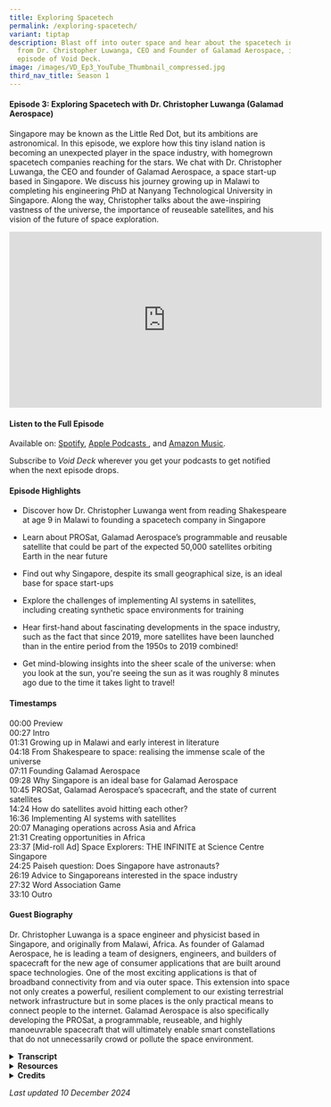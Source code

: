 ```yaml
---
title: Exploring Spacetech
permalink: /exploring-spacetech/
variant: tiptap
description: Blast off into outer space and hear about the spacetech industry
  from Dr. Christopher Luwanga, CEO and Founder of Galamad Aerospace, in this
  episode of Void Deck.
image: /images/VD_Ep3_YouTube_Thumbnail_compressed.jpg
third_nav_title: Season 1
---
```

<h4><strong>Episode 3: Exploring Spacetech with Dr. Christopher Luwanga (Galamad Aerospace)</strong></h4>
<p>Singapore may be known as the Little Red Dot, but its ambitions are astronomical.
In this episode, we explore how this tiny island nation is becoming an
unexpected player in the space industry, with homegrown spacetech companies
reaching for the stars. We chat with Dr. Christopher Luwanga, the CEO and
founder of Galamad Aerospace, a space start-up based in Singapore. We discuss
his journey growing up in Malawi to completing his engineering PhD at Nanyang
Technological University in Singapore. Along the way, Christopher talks
about the awe-inspiring vastness of the universe, the importance of reuseable
satellites, and his vision of the future of space exploration.&nbsp;</p>
<div class="iframe-wrapper">
<iframe height="315" width="560" allowfullscreen="true" frameborder="0" src="https://www.youtube.com/embed/pwP-jqLw87Y?si=2x5flQECmWMsbX2e"></iframe>
</div>
<h4><strong>Listen to the Full Episode</strong></h4>
<p>Available on: <a href="https://bit.ly/voiddeckspotify" rel="noopener nofollow" target="_blank"><u>Spotify</u></a>,
<a href="https://bit.ly/voiddeckapplepodcasts" rel="noopener nofollow" target="_blank"><u>Apple Podcasts </u>
</a>, and <a href="https://bit.ly/voiddeckamazonmusic" rel="noopener nofollow" target="_blank"><u>Amazon Music</u></a>.</p>
<p>Subscribe to <em>Void Deck</em> wherever you get your podcasts to get notified
when the next episode drops.</p>
<h4><strong>Episode Highlights</strong></h4>
<ul data-tight="true" class="tight">
<li>
<p>Discover how Dr. Christopher Luwanga went from reading Shakespeare at
age 9 in Malawi to founding a spacetech company in Singapore</p>
</li>
<li>
<p>Learn about PROSat, Galamad Aerospace’s programmable and reusable satellite
that could be part of the expected 50,000 satellites orbiting Earth in
the near future</p>
</li>
<li>
<p>Find out why Singapore, despite its small geographical size, is an ideal
base for space start-ups</p>
</li>
<li>
<p>Explore the challenges of implementing AI systems in satellites, including
creating synthetic space environments for training</p>
</li>
<li>
<p>Hear first-hand about fascinating developments in the space industry,
such as the fact that since 2019, more satellites have been launched than
in the entire period from the 1950s to 2019 combined!</p>
</li>
<li>
<p>Get mind-blowing insights into the sheer scale of the universe: when you
look at the sun, you're seeing the sun as it was roughly 8 minutes ago
due to the time it takes light to travel!</p>
</li>
</ul>
<h4><strong>Timestamps</strong></h4>
<p>00:00 Preview
<br>00:27 Intro
<br>01:31 Growing up in Malawi and early interest in literature&nbsp;
<br>04:18 From Shakespeare to space: realising the immense scale of the universe
<br>07:11 Founding Galamad Aerospace
<br>09:28 Why Singapore is an ideal base for Galamad Aerospace
<br>10:45 PROSat, Galamad Aerospace’s spacecraft, and the state of current
satellites
<br>14:24 How do satellites avoid hitting each other?
<br>16:36 Implementing AI systems with satellites
<br>20:07 Managing operations across Asia and Africa
<br>21:31 Creating opportunities in Africa
<br>23:37 [Mid-roll Ad] Space Explorers: THE INFINITE at Science Centre Singapore
<br>24:25 Paiseh question: Does Singapore have astronauts?
<br>26:19 Advice to Singaporeans interested in the space industry&nbsp;
<br>27:32 Word Association Game
<br>33:10 Outro</p>
<h4><strong>Guest Biography</strong></h4>
<p>Dr. Christopher Luwanga is a space engineer and physicist based in Singapore,
and originally from Malawi, Africa. As founder of Galamad Aerospace, he
is leading a team of designers, engineers, and builders of spacecraft for
the new age of consumer applications that are built around space technologies.
One of the most exciting applications is that of broadband connectivity
from and via outer space. This extension into space not only creates a
powerful, resilient complement to our existing terrestrial network infrastructure
but in some places is the only practical means to connect people to the
internet. Galamad Aerospace is also specifically developing the PROSat,
a programmable, reuseable, and highly manoeuvrable spacecraft that will
ultimately enable smart constellations that do not unnecessarily crowd
or pollute the space environment.</p>
<div data-type="detailGroup" class="isomer-accordion isomer-accordion-white">
<details class="isomer-details">
<summary><strong>Transcript</strong>
</summary>
<div data-type="detailsContent" class="isomer-details-content">
<p><em>This transcript has been lightly edited for readability.</em>
</p>
<p></p>
<p><strong>CHRISTOPHER: </strong>I didn't realise that, you know, eight or
nine planets, we're talking about our solar system and that our solar system
is one of billions. Understand? And it is in a galaxy that itself is one
of billions. In fact, people think trillions of galaxies are there.&nbsp;</p>
<p></p>
<p>So when I learned about that, it was just truly like, you know, you can
spend your whole life studying this stuff and there would still be more
to discover.</p>
<p></p>
<p><em>[Upbeat electronica music plays]</em>
</p>
<p></p>
<p><strong>RISHII: </strong>Hello and welcome to<em> Void Deck</em>, a casual
science podcast brought to you by Science Centre Singapore. I'm your host
Rishii from Science Centre Singapore. And today we're joined by my colleague
Shao Xun from the Education Department in the Centre.</p>
<p></p>
<p><strong>SHAO XUN: </strong>Hi everyone, very excited for today's episode.</p>
<p></p>
<p><strong>RISHII: </strong>Today we're going to talk about space tech. So
Singapore is often called the little red dot because of how tiny we are.
But did you know that Singapore is home to a number of space tech companies
vying to boldly go to the frontier of space?</p>
<p></p>
<p><strong>SHAO XUN: </strong>So in this episode, we chat with Dr Christopher
Luwanga, the CEO and founder of Galamad Aerospace based in Singapore.</p>
<p></p>
<p><strong>RISHII:</strong> If you want to support more electrifying talks
with Singapore-based scientists, share this podcast with a friend and show
us some love with a five star rating. Thanks for tuning in and exploring
the universe from the heartland. Let's get the podcast started. Hi Christopher.</p>
<p></p>
<p><strong>CHRISTOPHER: </strong>Hi Rishii.</p>
<p></p>
<p><strong>RISHII: </strong>Thank you so much for joining us today. I'm sure
you're busy running your own company.</p>
<p></p>
<p><strong>RISHII: </strong>I think before we jump into all the intense space
talk that we want to discover today, I just wanted to know more about you,
Christopher. What were you like when you were a child? Did you always want
to do space when you were growing up?</p>
<p></p>
<p><strong>CHRISTOPHER: </strong>Hello everyone listening. I'm Christopher
from Malawi. That's where I grew up. Malawi is in Central Africa, Southeast
Africa. I've met a lot of people and I would say Malawi is in Southern
Africa. And someone says, is it South Africa? Actually, it's a completely
different country. So it's a small country, but certainly not as small
as Singapore.</p>
<p></p>
<p>When I was younger, actually, I was interested more in literature. So
by the age of nine or so, I used to actually read a lot of Shakespeare.
So <em>Macbeth</em>, for example, is one of the books I remember when I
was very young. I read that book and I took it to class and the teacher
was like, how can you be reading this book? Because it was like no one
else in my age group read books like that.</p>
<p></p>
<p>So in my younger days, [it] really was more that. And I used to write
poems. So our country organised education days. In education days, you
could perform an existing poem. Or in my case, I wrote my own poems and
then went and performed those poems in front of a lot of people. So I was
famous for that, for writing poetry, actually. And so it was literature.</p>
<p></p>
<p><strong>RISHII: </strong>So you're telling me at nine, not only were you
reading Shakespeare, but you were also writing your own poems.</p>
<p></p>
<p><strong>CHRISTOPHER: </strong>Yeah, actually, it was not something that
I had planned per se. It's just that I didn't really have, I guess, a lot
to do. I grew up on a farm and all that. So in my free time, I used to
read the dictionary.</p>
<p></p>
<p><strong>RISHII:</strong> Oh, wow.&nbsp;</p>
<p></p>
<p><strong>CHRISTOPHER: </strong>I memorised and knew a lot of words So that
allowed me to be able to both speak well enough at an early age as well
to be able to write. Very young, I actually had people from the main radio
station in my country come to my village just because they were surprised
that someone can speak English in that village that well. So it was because
I had not much else to do. So I read a lot and I was able to write also.</p>
<p></p>
<p><strong>RISHII: </strong>Shao Xun, what were you doing when you were nine?
I'm just clarifying that we all didn't...</p>
<p></p>
<p><strong>SHAO XUN:</strong> Sad to say, I think I was watching cartoons
mostly.</p>
<p></p>
<p><strong>RISHII: </strong>Yes, and I think the books that I was reading
at nine were probably half as thick as the books that you were reading.
It was probably like <em>Mr. Midnight</em>. It's a very childhood horror
book that's very famous among kids here. But never Shakespeare. But wow,
that's very impressive.</p>
<p></p>
<p>So how did you, I guess, pivot from literature, which is very artsy, like
how I grew up, into STEM, right? I mean, like space is... I'm assuming
physics is involved as well. So how did you make that pivot all of a sudden?</p>
<p></p>
<p><strong>CHRISTOPHER:</strong> I think it was not really one moment. When
I went to high school, I became more and more interested in science, mostly
from an engineering point of view. Looking at what people have built, that
excited me.</p>
<p></p>
<p><strong>RISHII:&nbsp;</strong> From Lit to STEM, that's actually a big
pivot.</p>
<p></p>
<p><strong>SHAO XUN:</strong> Yes, from Shakespeare to space.</p>
<p></p>
<p><strong>RISHII: </strong>Yes, from Shakespeare to space. It's super cool
that you could actually make that pivot so seamlessly. And so you were
saying that you were into engineering, right? And how did that evolve into
specifically space tech or wanting to do something related to space? Was
there a moment in school that kind of inspired you? Or was it just something
that you just stumbled upon?</p>
<p></p>
<p><strong>CHRISTOPHER: </strong>I would say more stumbled upon. When I was
younger, even in my high school days, I really hadn't had a lot of inspiring
figures or anything to do with space. So I was not enthusiastic about space
movies. I was not interested in what happened for us to get here in terms
of space.</p>
<p></p>
<p>But I think sometime in my late teens, I realised that there were not
eight planets or nine planets. And it's a trivial thing, but all my life
up to that point, I actually thought that there were only eight or nine
planets.</p>
<p></p>
<p>It was because in primary school, of course, we're very young. So they
don't really say that it's eight or nine planets in our solar system. They
just say eight or nine planets. I didn't realise that eight or nine planets,
we're talking about our solar system and that our solar system is one of
billions.</p>
<p></p>
<p>And it is in a galaxy that itself is one of billions. In fact, people
think trillions of galaxies are there. So when I learned about that, it
was just truly like you can spend your whole life studying this stuff and
there would still be more to discover. So it was more, this would be very
interesting.</p>
<p></p>
<p>I could spend my life doing this and I wouldn't get bored, in other words,
right? I just felt it was very untouched as a field. There wasn't a whole
lot. Like I said, me growing up, I didn't know a thing about this whole
universe beyond our eight or nine planets. So it was based on logic. I'd
like to do something in this area.&nbsp;</p>
<p></p>
<p><em>[Musical transition]</em>
</p>
<p></p>
<p><strong>RISHII:</strong> When you put it that way, I mean, it's crazy to
think, right? Like you're saying like there's maybe billions or trillions
of like planets and solar systems out there. And we're just like this tiny
person in this little red dot right now. So that was a very interesting
insight into how you got into space. So maybe we can talk more about Galamad
Aerospace, the spacetech company that you founded. What is the origin story
of this company and what motivated you to start this company?</p>
<p></p>
<p><strong>CHRISTOPHER:</strong> So when I came to Singapore in 2018 to do
a PhD, luckily I was also involved in building satellites. So during the
four years that I was doing space physics focused research, so even though
I was in the School of Electrical and Electronic Engineering, my research
was a bit more on the science side. But luckily, concurrently, I was involved
in engineering work.</p>
<p></p>
<p>So, you know, while doing that engineering work, I saw that we could certainly
do more using a different business approach. So traditionally, satellites
have been very, very expensive. And only a few countries have really built
their own satellites. So, for example, across Africa, very few countries
have actually built satellites. And sometimes when you hear so-and-so has
built a satellite, often just means they bought.</p>
<p></p>
<p>And then so in reality, very few people are involved. But I also know
that in order for us to do anything meaningful in this space, you need
an enormous number of people. Because today, even though NASA, of course,
is a big organisation, in the grand scheme of things is very tiny, in the
number of people that actually work on space, space.</p>
<p></p>
<p>So I felt creating a company that's focused on how we can do things at
scale, instead of just building five, ten satellites a year, how can you
create a company that allows us to build things at a significantly larger
scale? Because in the process of building, you learn more about building
itself.</p>
<p></p>
<p>So if we want to go to Mars, for example, there is no way we're going
to go to Mars with only one main company.</p>
<p></p>
<p>Building a city on Earth requires an enormous number of companies. Building
a city on a different planet will require a significantly larger number
of people involved, a significantly larger number of companies involved
and resources.&nbsp;</p>
<p></p>
<p>So our company is just preparing for that eventual future where we're
exploring beyond Earth. And in our own way, we believe that we can make
that contribution by involving as many people as possible, both here in
Singapore, as well as, as I’ll mention later on, in other parts of the
world.</p>
<p><strong>SHAO XUN: </strong>Christopher, I have an interesting question.
As you were sharing about improving the access to space and space tech,
you spoke about big scale. So why base your company in Singapore, which
is a small nation?</p>
<p></p>
<p><strong>CHRISTOPHER:</strong> Well, it's a small nation, but not a small
people, right?</p>
<p></p>
<p><strong>SHAO XUN</strong>: Wow!<em> [Claps]</em>
</p>
<p></p>
<p><strong>CHRISTOPHER: </strong>It's geographically small, but obviously
it punches above its weight in a lot of ways.<strong> </strong>And one
of them is certainly in terms of talent access.</p>
<p></p>
<p>So there is a significant amount of intellectual resources required to
build satellites. And often it's very hard for me to just go into any ecosystem
and find that already there. Because Singapore has already built, you know,
people want to come to Singapore for their own reasons, one of them being
money. So they come here for those reasons, but the talented people are
here.&nbsp;</p>
<p></p>
<p>By basing one foot of our company here, it allows us to access that global
talent. So in a manner of speaking, there is knowledge that we need here.
That's one of the primary reasons that we based ourselves here.</p>
<p></p>
<p><strong>SHAO XUN: </strong>That's an interesting insight.</p>
<p></p>
<p><strong>RISHII: </strong>My key takeaway is he said that we are talented
people.</p>
<p></p>
<p><strong>SHAO XUN: </strong>Yeah, you and I.</p>
<p></p>
<p><strong>RISHII: </strong>Thanks for making my day, Christopher.</p>
<p></p>
<p><strong>CHRISTOPHER:</strong> Absolutely.</p>
<p></p>
<p><em>[Musical transition]</em>
</p>
<p></p>
<p><strong>SHAO XUN: </strong>Can you tell us more about the spacecraft that
you are creating in your company?</p>
<p></p>
<p><strong>CHRISTOPHER: </strong>So as any company, you start off with a
vision. And our vision is to build the satellite that we're calling or
we're basing on what we call ProSat. ProSat, the P stands for programmable.
The R stands for reusability. And the O stands for orbitless.</p>
<p></p>
<p>Programmability just means that it's able to be reprogrammed to do something
else. For example, yesterday I wanted to use the satellite for doing TV
transmissions. But today I'd like to use it for carrying Internet traffic,
for example. I would like to be able to programme while it's already in
space.</p>
<p></p>
<p><strong>SHAO XUN: </strong>And you mean to say that at the current state,
most of the satellites are built with a specific use in mind and is usually
not repurposed?</p>
<p></p>
<p><strong>CHRISTOPHER: </strong>Absolutely. Almost all of them are built
that way.</p>
<p></p>
<p><strong>SHAO XUN: </strong>Oh, wow.</p>
<p></p>
<p><strong>RISHII: </strong>So once it's out there, when it functions as
one purpose, like for example, you said TV transmission, right? It can't
do anything else except be for TV transmission.&nbsp;</p>
<p></p>
<p><strong>CHRISTOPHER:</strong> Correct. That's all it would do. And after
it's done with this job, it's thrown away.</p>
<p></p>
<p><strong>SHAO XUN:</strong> So for perspective, do we know how many satellites
are there around Earth right now?</p>
<p></p>
<p><strong>CHRISTOPHER: </strong>Yeah, thousands. In the near future, we're
looking at possibly 50,000. So since 2019, between 2019 and now, we've
launched more satellites than we had launched from the 1950s to 2019. So
in the last six years or so, five, six years, it's been a significant increase
in order to support specific applications. In this case, the application
of telecommunications or carrying Internet data through satellites.</p>
<p></p>
<p>That requires a large number of satellites. But moving forward, our business
is also going to build lots of satellites.</p>
<p></p>
<p>And that's why we have the reusability element to be able to both reuse
the satellites as well as, if needed, we bring it down. So we just don't
throw it away.&nbsp;</p>
<p></p>
<p>But the applications that we are looking at require a lot of satellites.
So moving forward, we're expecting not fewer satellites, but a significant
increase in the number of satellites that are out there.</p>
<p></p>
<p>I should mention, however, that when people talk about space debris, that
is, trash in space, that's a valid concern, but at the same time, somewhat
overblown sometimes. Space is big.</p>
<p></p>
<p>So the surface of the Earth is, whatever size it is, imagine you have
many shells of bigger sizes all over. We have, for example, on Earth, as
you know, we have 1.2 over 1.2 billion cars. It's not like they're always
ramming into each other.</p>
<p></p>
<p>There is some level of organising that we would need to do in space. In
other words, we don't necessarily reduce the number of satellites, but
we create infrastructure that allows us to manage the traffic in space
appropriately. So if you, your satellite is coming for mine, I should have
an ability, a built-in ability, to avoid it.</p>
<p></p>
<p><strong>RISHII: </strong>Right.</p>
<p></p>
<p><strong>CHRISTOPHER: </strong>So that's the component that in our PROSat,
the O part, orbitless to give it autonomy. OK, I see something coming.
I should avoid it. And this doesn't require new inventions, really. We
already have what we call thrusters, which are little, small engines.</p>
<p></p>
<p>You turn it on, it will change your location so that when the thing comes,
you will have avoided it by the time you meet and so on. So just doing
things at a bigger scale and managing the traffic appropriately is the
way forward.</p>
<p></p>
<p><strong>RISHII: </strong>So right now, do the satellites just drift, I
guess, like, aimlessly? Do they bump into each other or like, how do they
avoid hitting into each other right now? Because it's something that you
said you're working on, right? And is it something that's new or do many
companies already try to do this? Because I'm just imagining like a bunch
of satellites hovering above Earth, just like bumping into each other and
just like crashing.</p>
<p></p>
<p><strong>CHRISTOPHER:</strong> So, to actually bump into another satellite,
you would have had to make so many mistakes on Earth in your design.</p>
<p></p>
<p><em>[Everyone laughs]</em>
</p>
<p></p>
<p><strong>CHRISTOPHER:</strong> So before I launch, actually, I know where
other satellites are. So there's a coordinated system where every satellite
is given its own orbit.</p>
<p></p>
<p>And so when I say that my satellite is in orbit of 580 kilometres and
this is the inclination and so forth, these details, you know that they
would not conflict with another satellite. So only in scenarios where something
has happened, that is, your orbit has somehow been disturbed by natural
forces or artificial forces, that's to mean maybe an attack of sorts, then
you might have issues.</p>
<p></p>
<p>So in general, it is very, very unlikely that you would have a satellite
hit you.</p>
<p></p>
<p><strong>RISHII: </strong>Okay.</p>
<p></p>
<p><strong>CHRISTOPHER:</strong> What might hit you, though, is if a satellite
breaks up, for example, there are some tests some countries are doing for
their own reasons, for military reasons. If they hit another satellite,
break it up, then those pieces, their trajectories are a bit less predictable.
And those could hit you. Again, this is rare.</p>
<p></p>
<p>And then the other issue might be a rock coming from some other part of
the universe. And the concern is mostly that it's very high speed. And
so even though it might be very small, if it hits you, the damage can be
substantial.</p>
<p></p>
<p>But all of these events are rare. It's just that when they do happen,
it can be catastrophic. That's why we have to think about them.</p>
<p></p>
<p><em>[Musical transition]</em>
</p>
<p></p>
<p><strong>SHAO XUN:</strong> And I understand that you have also implemented
some AI systems in your satellites. Could you tell us a little bit more
about that?</p>
<p></p>
<p><strong>CHRISTOPHER:</strong> So what we're looking at there is the orbitless
component in the PROSat. To be able to autonomously, for example, make
the decision to say, look, something is coming, I should move.</p>
<p></p>
<p>That decision making, of course, requires a brain-like system. So that's
where the AI comes in.</p>
<p></p>
<p>So right now we're exploring some specific algorithms like reinforcement
learning that allow us to do some of the manoeuvring and some of the what
we call attitude control, which is how to do pointing, that kind of stuff
using machine learning.</p>
<p></p>
<p>So it's one of the areas that we are aiming to be very good at, that is
to leverage algorithms to create spacecraft that are more advanced and
able to do things more efficiently.</p>
<p></p>
<p><strong>SHAO XUN: </strong>What would be some of the challenges to coming
up with a great algorithm for that?</p>
<p></p>
<p><strong>CHRISTOPHER: </strong>The greatest challenge is the environment.
So to create the environment, you know, training model requires data.</p>
<p></p>
<p>So in this case, of course, we cannot send out satellites and train it
there.</p>
<p></p>
<p>So what we need to do is create a synthetic environment that is as good
as possible in terms of fidelity, very close to what we'll actually experience
in space. But it's on a computer and then we can run the simulations. We
can train it in that synthetic environment and be confident when it goes
to space, it will work as expected.</p>
<p></p>
<p>But it's very hard to create a synthetic environment –</p>
<p></p>
<p><strong>SHAO XUN: </strong>Yeah, I would imagine.&nbsp;</p>
<p></p>
<p><strong>CHRISTOPHER:</strong> –because the more refined you need it to
be, the more that perhaps you might as well just do the physics, so to
speak.</p>
<p></p>
<p>Because if your physics is very, very detailed and very, very accurate,
then there is no need for a machine learning model.</p>
<p></p>
<p>But at the same time, machine learning model itself requires a good enough
representation of the reality of the real environment.</p>
<p></p>
<p>So it's balancing these two things. So creating data, in other words,
or a good enough synthetic environment is one of our challenges.</p>
<p></p>
<p><strong>RISHII:</strong> But there's still a bit of unpredictability, right?
Because it seems like as much as you can create a synthetic environment
here, you still don't know what would happen there. Absolutely. So just
working in the space industry, is it something that a big part of it is
also just hoping and praying everything just goes well? Because like you
said, you can't do the trials in space, right?</p>
<p></p>
<p><strong>CHRISTOPHER:</strong> Yeah, we try to do our very best here to
make sure that we account for things that we know. So, for example, we
know how gravity affects our systems.</p>
<p></p>
<p>And so we try to have high resolution models or we try to use high resolution
models for gravity. But even if you have a very high resolution model of
say gravity or magnetic field, there are still events that are unpredictable
that would have an impact on you.&nbsp;</p>
<p></p>
<p>So, for example, here on Earth, before we launch, all of our satellites
go into an environment that simulates the magnetic field of the Earth.
So our studio here in Singapore, we have space where we recreate the magnetic
field of the Earth.</p>
<p></p>
<p>But then when you're actually in space, the sun can modulate the magnetic
field environment in unpredictable ways. So we are not able to account
for that. And that could have an impact to just drag the satellite and
therefore add drag to the satellite.</p>
<p></p>
<p>And thus make it come down faster, for example. So these sort of natural
but unpredictable events, they're very hard to put into a model. So we
just hope that you will not have a disastrous impact on our space systems.</p>
<p></p>
<p><em>[Musical transition]</em>
</p>
<p></p>
<p><strong>RISHII:</strong> You were saying about how you have a studio in
Singapore to do all of this. And I guess the engineering and design for
your satellites are done in Singapore. But I also understand that these
satellites will be assembled in Africa. So what's that like, managing your
operations across almost two continents, right? Asia and Africa. How do
you manage it all?</p>
<p></p>
<p><strong>CHRISTOPHER:</strong> Well, in today's world, I think with the
Internet, it's not too difficult. But some things that need to be done,
we need to be physically together.</p>
<p></p>
<p>So first, we make sure that the tasks are divorced in such a way that
the people that I need to physically be with, I can be with. So for example,
the design, the prototyping, some of the work that I need to see right
here, I'm able to sort of monitor or interact with my team directly. There
are some tasks that I don't need to be physically there.</p>
<p></p>
<p>And so we make sure that the tasks are set up in that manner. And the
Africa operation, the idea of assembly, integration and testing will certainly
require me to go there to some degree. Because it's more of building a
factory. So it's not like I have to be on the assembly line myself. But
certainly setting the whole operation up is something that I will be physically
involved in. So we look forward to either being in Rwanda, Ivory Coast
or in Malawi. And by the end of this year, we'll have decided on one of
those locations.</p>
<p></p>
<p><strong>RISHII:</strong> Right. I mean, it really sounds like what you
were saying. If you want to build a city in space or just to build a city,
you need to... It's not like just one company and it's like bringing a
whole community together. And now you're working across two continents
really shows you're trying to get as many people involved.</p>
<p></p>
<p><strong>CHRISTOPHER:</strong> Absolutely. There are millions of people
who are educated and not working in Africa. Millions. We're not talking
of not even one million. We're talking of literally hundreds of millions
of people.</p>
<p></p>
<p>So in other words, they've got the skills and talent and they're just
sitting. But we want to explore space. We have so much work to do as a
civilization. And then there are still lots of people who are like, what
do I do with my skills? I don't know what to do.</p>
<p></p>
<p>So we're trying to say, OK, look, there's quite a lot to do for a lot
of people. If I had a magic wand, so to speak—you know, if our company
employed, let's say, eight million people. OK, there is no company that's
that big today.</p>
<p></p>
<p>But in the overall, you know, that would be a very small number when you
do it as a fraction of humanity. Right. When you do it as a fraction of
the people who are unemployed and so forth.</p>
<p>But at that scale, we could go to the moon every week if we wanted.</p>
<p></p>
<p><strong>RISHII &amp; SHAO XUN:</strong> Wow.</p>
<p></p>
<p><strong>SHAO XUN:</strong> Going to the moon every week.&nbsp;</p>
<p></p>
<p><strong>RISHII: </strong>That would be a nice trip. Would you say this
would be your way of giving back to your roots as well? You know, like
giving back to the people of Africa as well, because you were saying like
there are quite a number of people unemployed. And by you actually, you
know, kind of straddling the operations across these two continents, it
really creates opportunities. Right.</p>
<p></p>
<p><strong>CHRISTOPHER:</strong>&nbsp; I hope that it certainly inspires
some people to see that things can be done in Africa and especially high
tech things. Because Africa is known for resources, resource extraction,
and that kind of stuff. Hopefully through our operation, we can also just
be a beacon for building high tech products in Africa.</p>
<p></p>
<p><em>[Experimental electronic music starts playing]</em>
</p>
<p></p>
<p><strong>JAMIE (Podcast Producer):</strong> Hello there. It's time for the
mid-roll ad. This spacetech episode is brought to you by Science Centre
Singapore. Planning your next vacation? What about taking a trip to space,
no passport required? Visit Science Centre Singapore and be immersed in
Space Explorers: The INFINITE, the world's largest immersive space exploration
experience. Through VR, you'll be transported 400 kilometres above Earth
into the International Space Station. On this one hour journey, you'll
step into never before seen 360 degree videos captured in space. Admire
mind blowing views of Earth and explore the daily lives of astronauts.
Get your tickets now at <a href="http://infinite-experience.com/singapore" rel="noopener noreferrer nofollow" target="_blank">infinite-experience.com/singapore</a>.
Now back to the show.</p>
<p></p>
<p><em>[Experimental electronic music stops]</em>
</p>
<p></p>
<p><strong>RISHII:&nbsp; </strong>Well, thank you so much, Christopher. I
think now we would like to ask some paiseh questions. So do you know what
paiseh is? I just wanted to check.</p>
<p></p>
<p><strong>CHRISTOPHER:</strong> I've heard this term many times, so I think
I know it. I don't know if I really know it.</p>
<p></p>
<p><strong>RISHII: </strong>After today, you can actually use it regularly.
I think paiseh just means like embarrassing. It's just embarrassing. Like
you don't want to ask something because it's a bit embarrassing. But today
we are asking embarrassing questions as the non-designated science person
in this podcast. Shao Xun is probably more familiar with STEM and whatever.</p>
<p></p>
<p><strong>SHAO XUN:<em> </em></strong><em>[Laughs] </em>Not space science.</p>
<p></p>
<p><strong>RISHII:</strong> So he will be joining us in the paiseh segment
as well today. So I think one of the questions that I had is, does Singapore
actually have astronauts? Do we send people to space? Is that a thing that
we do here? Or do we just do satellite stuff?</p>
<p></p>
<p><strong>CHRISTOPHER:</strong> People, not yet, I believe. I'm sure of it.
No, not for people.</p>
<p></p>
<p><strong>RISHII:</strong> Do you plan to send anyone to space?</p>
<p></p>
<p><strong>SHAO XUN</strong>: Can I sign up?</p>
<p></p>
<p><strong>CHRISTOPHER:</strong>&nbsp; I do think that we will. Galamad [Aerospace]
itself stands for “Galactic Nomad.” The idea is to be able to initiate
a nomadic civilization. So absolutely, we're going to send some people
as a company.</p>
<p></p>
<p>But right now it's a little early because the difficulties of sending
people up are just, [its a] bigger mountain to climb than sending spacecraft
up, which we want to get very good at first. Then we move to sending people
up.</p>
<p></p>
<p><strong>RISHII: </strong>Do let us know when the job ad comes up because
I think Shao Xun wants to be one of the first.</p>
<p></p>
<p><strong>CHRISTOPHER:</strong> Yeah absolutely. What we want to be able
to do is to send people to the moon on a honeymoon.&nbsp;</p>
<p></p>
<p><strong>SHAO XUN &amp; RISHII: </strong>A honeymoon!</p>
<p></p>
<p><strong>CHRISTOPHER: </strong>Maybe your grandkids. I think that is quite
likely.</p>
<p></p>
<p><em>[Musical transition]</em>
</p>
<p></p>
<p><strong>SHAO XUN: </strong>I have a question. Singaporeans are usually
very conservative and we usually explore careers like being a doctor, being
in the public service, for example. What would you say to a Singaporean
who is exploring maybe a career in space science or space tech?</p>
<p></p>
<p><strong>CHRISTOPHER: </strong>Well, first, it certainly is a bigger industry
now than it was in our parents' time. So if your parents were concerned
before that there might not be jobs in the space industry, I think that
concern is less now because the industry has really grown. So if you're
exploring space, you can be confident it will be there in five, in ten,
really in 30 years time. Because like I mentioned at the beginning, this
is a big unexplored region of knowledge, of humanity. So your jobs will
be there. So it's worth exploring.</p>
<p></p>
<p><strong>SHAO XUN: </strong>I'm sure with someone leading the frontier
like you, people will be inspired to join.</p>
<p></p>
<p><strong>RISHII:</strong> Yes. I mean, he sold me on honeymoon, you know.
The wordplay.</p>
<p></p>
<p><strong>SHAO XUN: </strong>And weekend trips to the moon as well.</p>
<p></p>
<p><strong>RISHII: </strong>I really hope Christopher would help fulfil our
dreams in that aspect.&nbsp;</p>
<p></p>
<p><em>[Musical transition]</em>
</p>
<p></p>
<p>So we'll play some word association games now. Basically, we're going
to throw some words at you actually. And we just want to see what comes
up. What's the first thing that comes up in your mind and then we'll just
take it from there.&nbsp;</p>
<p></p>
<p><strong>CHRISTOPHER: </strong>Sounds good.&nbsp;</p>
<p></p>
<p><strong>RISHII: </strong>So you ready? I mean, we won't give you much
time to think. Whatever comes to your mind.</p>
<p></p>
<p><strong>CHRISTOPHER: </strong>Okay.</p>
<p></p>
<p><strong>SHAO XUN: </strong>Lightyear.</p>
<p></p>
<p><strong>CHRISTOPHER: </strong>Distance.</p>
<p></p>
<p><strong>SHAO XUN: </strong>Ah, okay. Distance.</p>
<p></p>
<p><strong>CHRISTOPHER:</strong> Very large distances are measured in light
years. So that's certainly the first thing that would come to the mind
of every physicist.</p>
<p></p>
<p><strong>SHAO XUN: </strong>Okay. And that there's something that you deal
with on a daily basis?</p>
<p></p>
<p><strong>CHRISTOPHER:</strong>&nbsp; Not on a daily basis. We think about
it. We think about how vast the universe is and thinking about distances
that light [travels] takes billions of years. Can you imagine? Like it's
mind-bogglingly large, the universe we live in. So it's exciting, but also
scary.</p>
<p></p>
<p><strong>RISHII:</strong> So does that mean like, let's say when I see like
a star or something that's moving in the skies and the time that I mean,
like in real time, I'm looking at it like moving, like, you know, maybe
in like seconds. But actually it's moving at a much different time space
because like you're saying, like light years, it's how things move. Right?</p>
<p></p>
<p><strong>CHRISTOPHER:</strong> Yeah. So I think everything you see, you're
looking at the past. I mean, even here, of course, when I look at you,
I'm looking at you nanoseconds ago.</p>
<p></p>
<p><strong>RISHII &amp; SHAO XUN: </strong>Oh, wow!</p>
<p></p>
<p><strong>CHRISTOPHER: </strong>Because, you know, light takes time to come
to me. But the farther away it is, the more, the farther into the past
we look. So that's how we're able to look back millions of years. We're
able to look back billions of years. That's how people are trying to look
back all the way to the beginning.</p>
<p></p>
<p>Like what happened in the beginning [of the universe] by looking at the
light.</p>
<p></p>
<p><strong>RISHII: </strong>So when I'm looking at the moon, it's like delayed
telecast in a sense.</p>
<p></p>
<p><strong>CHRISTOPHER:</strong> Yes, so when you're looking at the sun, you're
looking at the sun as it was about eight minutes ago.&nbsp;</p>
<p></p>
<p><strong>RISHII: </strong>That's so yesterday.</p>
<p></p>
<p><strong>SHAO XUN: </strong>Okay. So my turn next. <em>Interstellar.</em>
</p>
<p></p>
<p><strong>CHRISTOPHER:</strong> The movie comes to mind.</p>
<p></p>
<p><strong>RISHII: </strong>Yes, let's go, Christopher! <em>[Everyone laughs] </em>Do
you like the movie?</p>
<p></p>
<p><strong>CHRISTOPHER: </strong>I don't remember the movie very much to
be honest. I think I only watched it once and that was it. So I think I'm
okay with it. I cannot remember what the story was. I just know that I've
watched it.</p>
<p></p>
<p><strong>RISHII: </strong>Are there any sci-fi movies that you would say
it's very accurate in terms of the space scene? Or are they all just like,
exaggerated?</p>
<p></p>
<p><strong>CHRISTOPHER:</strong> Not sci-fi, but a movie that the story could
have been interesting is the movie called <em>For All Mankind</em>. Which
is, I believe, only on Apple TV. And they're sharing about what would have
happened if the Soviets had been first to go to the moon. What would have
the United States done? And where would we be as humanity today?</p>
<p></p>
<p>I think it's a nice arm of history to explore. I do feel that we need
to be much farther than we should be. That we are now as humanity in terms
of exploring space. Historically interesting to look at what would have
driven society if that had happened. But it's not really sci-fi. It's space,
but not sci-fi. It's more I’d say space history.</p>
<p></p>
<p><strong>RISHII: </strong>So, <em>For All Mankind</em>. If you have Apple
TV, please catch it. If you don't, I'm not going to tell you how to watch
it.</p>
<p></p>
<p><strong>SHAO XUN: </strong>I think the next word we can try is Milky Way.</p>
<p></p>
<p><strong>CHRISTOPHER: </strong>The galaxy that we're in now.</p>
<p></p>
<p><strong>RISHII:</strong> Chocolate bar. Sorry.</p>
<p></p>
<p><strong>CHRISTOPHER: </strong>One of trillions of galaxies, but we're
here. So, we love Milky Way.</p>
<p></p>
<p><strong>RISHII: </strong>My turn next. Mars. <em>[Pauses] </em>Not the
chocolate bar. [<em>Everyone laughs]</em>
</p>
<p></p>
<p><strong>CHRISTOPHER: </strong>Mars, the planet, comes to mind.</p>
<p></p>
<p>We think that going to Mars is a great step forward. As a company, therefore,
we would like to do whatever we can to support this vision. As I mentioned,
there are only a few people working on it right now. Too few to do anything
meaningful. But I think it's a good step toward exploring beyond Earth.</p>
<p></p>
<p><strong>RISHII:</strong> Is Mars, like, because from what I understand,
it's the next best place that's habitable for humans. Is that right?</p>
<p></p>
<p><strong>CHRISTOPHER: </strong>There's a lot of work to do on any planet
we go to. So, our models of what it is, what is required, will continue
to evolve. But if humanity is set on a particular planet, I think that's
better than having us look at many at once.</p>
<p></p>
<p>So, even though it might not be the best, I think if we pull all of our
resources and intellectual resources, so to speak, on this planet, we'll
make it happen.&nbsp;</p>
<p></p>
<p><strong>RISHII:</strong> OK. Last one...</p>
<p></p>
<p><strong>SHAO XUN: </strong>Future.</p>
<p></p>
<p><strong>CHRISTOPHER: </strong>The word is future?</p>
<p></p>
<p><strong>SHAO XUN: </strong>Yes, the word is future.&nbsp;</p>
<p></p>
<p><strong>CHRISTOPHER: </strong>Okay…The first word that comes to mind after
“future”... Future, the singer. There's a singer called Future.</p>
<p></p>
<p><strong>RISHII: </strong>Oh!&nbsp;</p>
<p></p>
<p><strong>SHAO XUN: </strong>Oh!</p>
<p></p>
<p><strong>RISHII: </strong>The singer called Future.</p>
<p></p>
<p><strong>SHAO XUN: </strong>The one with the PH. Is that the one?</p>
<p></p>
<p><strong>RISHII: </strong>[He’s] a rapper, right? R&amp;B slash hip-hop
rapper, Future. Is that one of your favourite artists?</p>
<p></p>
<p><strong>CHRISTOPHER: </strong>I've not listened to any of his songs. I
just found (see) them on my YouTube. But you know, in my earlier life,
I used to rap.&nbsp;</p>
<p></p>
<p><strong>RISHII:</strong> How did this not come up in the start?&nbsp;</p>
<p></p>
<p><strong>CHRISTOPHER: </strong>I think it was my mid-teens. It's like something
that, at least in the high school where I went, it's this sort of rite
of passage. At a certain age, you do rap. You want to impress the girls,
so you rap.</p>
<p></p>
<p><strong>SHAO XUN: </strong>So, on top of poetry, Shakespeare, text, we
should add rapper to that list.</p>
<p></p>
<p><strong>RISHII: </strong>That's an impressive way to... You can impress
any girl lah. Shakespeare, poetry, rap, and also having your own company.&nbsp;</p>
<p></p>
<p><strong>SHAO XUN: </strong>That's doing spacetech.&nbsp;</p>
<p></p>
<p><strong>RISHII: </strong>Well done, Christopher.</p>
<p></p>
<p><strong>CHRISTOPHER: </strong>But you grow up, so now we’re doing other
things.</p>
<p></p>
<p><strong>RISHII: </strong>Yes. Alright, so thank you so much, Christopher.
It's been a pleasure talking to you [about] from the time you were growing
up to what satellites are [and] the good work that you do at Galamad Aerospace.
We're so excited to see what you come up with next.<strong> </strong>And
thank you so much, everyone, for tuning in.</p>
<p></p>
<p><strong>SHAO XUN:</strong> I think for me, it's really listening to you
and being renewed with that sense of awe when you talk about space. How
big it is and how small we are. But at the same time, we can do something
to really push that frontier in science. So, that's inspiring, really.
Thank you very much.</p>
<p></p>
<p><strong>CHRISTOPHER: </strong>It's been my pleasure being here.</p>
<p></p>
<p><strong>SHAO XUN: </strong>Thank you. If this episode has ignited your
passion about science, visit Science Centre Singapore to continue exploring
the cosmos. Wondering what stars, planets and constellations are in the
skies tonight? Visit Science Centre's observatory on select Friday nights.
Admire celestial objects in our live planetarium strolls at the Omni Theatre.
Afterwards, join my colleagues for a stargazing session out in the field.
More details in the show notes.</p>
<p></p>
<p><strong>RISHII: </strong>And you can follow Void Deck on Spotify, Apple
Podcasts and wherever you get your podcasts to be the first to listen to
some mind-blowing conversations with local science changemakers. To find
out more about Christopher's work, you can follow Galamad Aerospace on
LinkedIn. Alright guys, we'll see you next time.</p>
<p></p>
<p><strong>SHAO XUN: </strong>Goodbye. See you!</p>
</div>
</details>
<details class="isomer-details">
<summary><strong>Resources</strong>
</summary>
<div data-type="detailsContent" class="isomer-details-content">
<p>Galamad Aerospace</p>
<p><a href="https://galamad.space/" rel="noopener noreferrer nofollow" target="_blank">https://galamad.space/</a>&nbsp;</p>
<p></p>
<p>Dr. Christopher Luwanga’s LinkedIn</p>
<p><a href="https://sg.linkedin.com/in/christopher-luwanga" rel="noopener noreferrer nofollow" target="_blank">https://sg.linkedin.com/in/christopher-luwanga</a>&nbsp;</p>
<p></p>
<p>Space start-up raises US$1.05m to build satellites in Malawi</p>
<p><a href="https://www.ntu.edu.sg/cas/news-events/news/details/space-start-up-raises-usd1.05m-to-build-satellites-in-malawi" rel="noopener noreferrer nofollow" target="_blank">https://www.ntu.edu.sg/cas/news-events/news/details/space-start-up-raises-usd1.05m-to-build-satellites-in-malawi</a>&nbsp;</p>
<p></p>
<p>High Impact Thesis Podcast by NTU World of Wisdom: Episode 29--Dr. Christopher
Luwanga [Founder]: Decoding the Ionosphere&nbsp;</p>
<p><a href="https://podcasters.spotify.com/pod/show/ntuwow-hitpodcast/episodes/29--Dr--Christopher-Luwanga-Founder-Decoding-the-Ionosphere-e2idmmi/a-ab5v29l" rel="noopener noreferrer nofollow" target="_blank">https://podcasters.spotify.com/pod/show/ntuwow-hitpodcast/episodes/29--Dr--Christopher-Luwanga-Founder-Decoding-the-Ionosphere-e2idmmi/a-ab5v29l</a>&nbsp;</p>
<p></p>
<p>Luwanga, C., Fang, T., Chandran, A., &amp; Lee, Y. (2022). Automatic spread‐f
detection using Deep Learning. <em>Radio Science</em>, <em>57</em>(5).
<a href="https://doi.org/10.1029/2021rs007419" rel="noopener noreferrer nofollow" target="_blank">https://doi.org/10.1029/2021rs007419</a>&nbsp;</p>
<p></p>
<p>NTU launches 10th satellite into space</p>
<p><a href="https://www.ntu.edu.sg/news/detail/ntu-launches-10th-satellite-into-space" rel="noopener noreferrer nofollow" target="_blank">https://www.ntu.edu.sg/news/detail/ntu-launches-10th-satellite-into-space</a>&nbsp;</p>
<p></p>
<p>Want to continue exploring the cosmos? Check out Science Centre Singapore’s
exhibitions and programmes below:</p>
<p></p>
<p>Space Explorers: THE INFINITE</p>
<p><a href="https://www.science.edu.sg/whats-on/space-explorers---the-infinite" rel="noopener noreferrer nofollow" target="_blank">https://www.science.edu.sg/whats-on/space-explorers---the-infinite</a>&nbsp;</p>
<p></p>
<p>Stargazing at Science Centre Singapore’s Observatory</p>
<p><a href="https://www.science.edu.sg/whats-on/workshops-activities/stargazing" rel="noopener noreferrer nofollow" target="_blank">https://www.science.edu.sg/whats-on/workshops-activities/stargazing</a>&nbsp;</p>
</div>
</details>
<details class="isomer-details">
<summary><strong>Credits</strong>
</summary>
<div data-type="detailsContent" class="isomer-details-content">
<p>This episode of <em>Void Deck</em> was hosted by Rishii Vijayahkumar and
Tan Shao Xun. The episode was written, produced, and sound engineered by
Jamie Uy. Sound recording and post-production assistance was provided by
Lydia Konig, Joyce Sia, and Fynn Teo. The episode graphics were designed
by Jansen Michelle and podcast cover art was illustrated by Vikki Li Qi.
The background music "Data Flow" and "Spatial" was created by Fugu Vibes.
Special thanks to Christopher for coming on the show.</p>
</div>
</details>
</div>
<p><em>Last updated 10 December 2024</em>
</p>